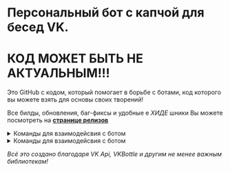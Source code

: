 # Персональный бот с капчой для бесед VK.

# КОД МОЖЕТ БЫТЬ НЕ АКТУАЛЬНЫМ!!!

Это GitHub с кодом, который помогает в борьбе с ботами, код которого вы можете взять для основы своих творений!

Все билды, обновления, баг-фиксы и удобные  е _ХИДЕ_ шники  Вы можете посмотреть на [**странице релизов**](https://github.com/infikot/CaptchaBot/releases) 

<details><summary>Команды для взаимодейсвия с ботом</summary>
  
   1. При запуске будет выбор между видом предоставления информации, подробнее можно прочитать при запуске, рекомендация лично от меня:  ` 1 ` 
   2. После выбора вида предоставления информации нужно вставить апи токен группы. По умолчанию вставка невидимая для предотвращения кражи токенов. _(через `getpass.getpass`)_

</details>

<details><summary>Команды для взаимодейсвия с ботом</summary>
   
  - `^ban` - банит пользователей, выдавая им banned status
  - `^pass` - пропускает пользователей, выдавая им passed status

    _команды выполняются, если у пользователя в беседе есть статус админа, будьте осторожны_
    
</details>

_Всё это создано благодаря VK Api, VKBottle и другим не менее важным библиотекам!_
